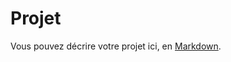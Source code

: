 # Projet

Vous pouvez décrire votre projet ici, en [Markdown](https://docs.github.com/fr/get-started/writing-on-github/getting-started-with-writing-and-formatting-on-github/basic-writing-and-formatting-syntax).
